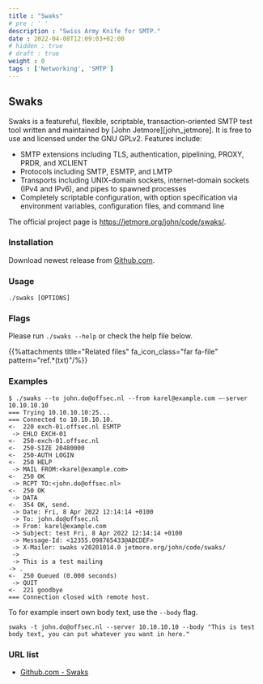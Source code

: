 ```yaml
---
title : "Swaks"
# pre : ' '
description : "Swiss Army Knife for SMTP."
date : 2022-04-08T12:09:03+02:00
# hidden : true
# draft : true
weight : 0
tags : ['Networking', 'SMTP']
---
```


## Swaks

Swaks is a featureful, flexible, scriptable, transaction-oriented SMTP test tool written and maintained by [John Jetmore][john_jetmore].  It is free to use and licensed under the GNU GPLv2. Features include:

* SMTP extensions including TLS, authentication, pipelining, PROXY, PRDR, and XCLIENT
* Protocols including SMTP, ESMTP, and LMTP
* Transports including UNIX-domain sockets, internet-domain sockets (IPv4 and IPv6), and pipes to spawned processes
* Completely scriptable configuration, with option specification via environment variables, configuration files, and command line

The official project page is <https://jetmore.org/john/code/swaks/>.

### Installation

Download newest release from [Github.com](https://github.com/jetmore/swaks/releases).

### Usage

```plain
./swaks [OPTIONS]
```

### Flags

Please run `./swaks --help` or check the help file below.

{{%attachments title="Related files" fa_icon_class="far fa-file" pattern="ref.*(txt)"/%}}

### Examples

```plain
$ ./swaks --to john.do@offsec.nl --from karel@example.com –-server 10.10.10.10
=== Trying 10.10.10.10:25...
=== Connected to 10.10.10.10.
<-  220 exch-01.offsec.nl ESMTP
 -> EHLO EXCH-01
<-  250-exch-01.offsec.nl
<-  250-SIZE 20480000
<-  250-AUTH LOGIN
<-  250 HELP
 -> MAIL FROM:<karel@example.com>
<-  250 OK
 -> RCPT TO:<john.do@offsec.nl>
<-  250 OK
 -> DATA
<-  354 OK, send.
 -> Date: Fri, 8 Apr 2022 12:14:14 +0100
 -> To: john.do@offsec.nl
 -> From: karel@example.com
 -> Subject: test Fri, 8 Apr 2022 12:14:14 +0100
 -> Message-Id: <12355.098765433@ABCDEF>
 -> X-Mailer: swaks v20201014.0 jetmore.org/john/code/swaks/
 ->
 -> This is a test mailing
-> .
<-  250 Queued (0.000 seconds)
 -> QUIT
<-  221 goodbye
=== Connection closed with remote host.
```

To for example insert own body text, use the `--body` flag.

```plain
swaks -t john.do@offsec.nl --server 10.10.10.10 --body "This is test body text, you can put whatever you want in here."
```

### URL list

* [Github.com - Swaks](https://github.com/jetmore/swaks)
